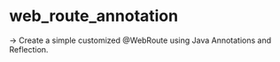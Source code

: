 # web_route_annotation

 -> Create a simple customized @WebRoute using Java Annotations and Reflection.

